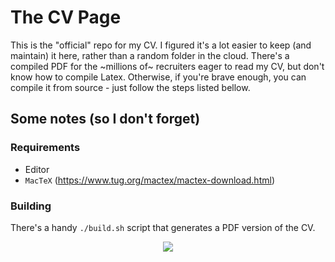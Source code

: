 # The CV Page
This is the "official" repo for my CV. I figured it's a lot easier to keep (and maintain) it here, rather than a random folder in the cloud. There's a compiled PDF for the ~millions of~ recruiters eager to read my CV, but don't know how to compile Latex. Otherwise, if you're brave enough, you can compile it from source - just follow the steps listed bellow.

## Some notes (so I don't forget)

### Requirements
* Editor
* `MacTeX` (https://www.tug.org/mactex/mactex-download.html)

### Building
There's a handy `./build.sh` script that generates a PDF version of the CV.

<p align="center">
<img src="https://media.giphy.com/media/4matepYOMlr677tuy0/giphy-downsized.gif" />
</p>
